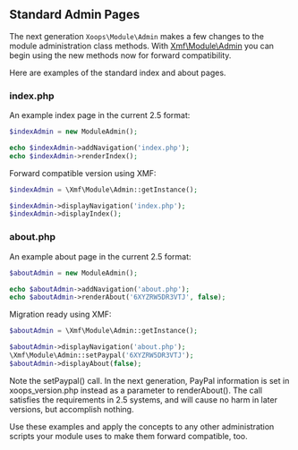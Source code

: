 ## Standard Admin Pages

The next generation `Xoops\Module\Admin` makes a few changes to the module administration
class methods. With [Xmf\Module\Admin](..\module\admin.md) you can begin using the new methods
now for forward compatibility.

Here are examples of the standard index and about pages.

### index.php

An example index page in the current 2.5 format:

```php
$indexAdmin = new ModuleAdmin();

echo $indexAdmin->addNavigation('index.php');
echo $indexAdmin->renderIndex();
```

Forward compatible version using XMF:

```php
$indexAdmin = \Xmf\Module\Admin::getInstance();

$indexAdmin->displayNavigation('index.php');
$indexAdmin->displayIndex();
```

### about.php

An example about page in the current 2.5 format:

```php
$aboutAdmin = new ModuleAdmin();

echo $aboutAdmin->addNavigation('about.php');
echo $aboutAdmin->renderAbout('6XYZRW5DR3VTJ', false);
```

Migration ready using XMF:

```php
$aboutAdmin = \Xmf\Module\Admin::getInstance();

$aboutAdmin->displayNavigation('about.php');
\Xmf\Module\Admin::setPaypal('6XYZRW5DR3VTJ');
$aboutAdmin->displayAbout(false);
```

Note the setPaypal() call. In the next generation, PayPal information is set in xoops_version.php instead
as a parameter to renderAbout(). The call satisfies the requirements in 2.5 systems, and will cause no harm
in later versions, but accomplish nothing.

Use these examples and apply the concepts to any other administration scripts your module uses
to make them forward compatible, too.
